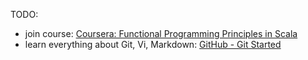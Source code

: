 TODO:
- join course: [Coursera: Functional Programming Principles in Scala](https://www.coursera.org/learn/progfun1?specialization=scala)
- learn everything about Git, Vi, Markdown: [GitHub - Git Started](https://github.com/taitruong/git-started)

